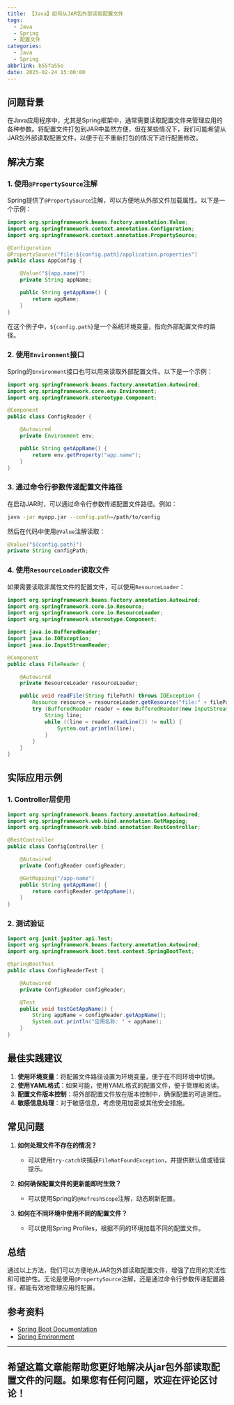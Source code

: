 ```yaml
---
title: 【Java】如何从JAR包外部读取配置文件
tags:
  - Java
  - Spring
  - 配置文件
categories:
  - Java
  - Spring
abbrlink: b55fa55e
date: 2025-02-24 15:00:00
---
```


## 问题背景

在Java应用程序中，尤其是Spring框架中，通常需要读取配置文件来管理应用的各种参数。将配置文件打包到JAR中虽然方便，但在某些情况下，我们可能希望从JAR包外部读取配置文件，以便于在不重新打包的情况下进行配置修改。

## 解决方案

### 1. 使用`@PropertySource`注解

Spring提供了`@PropertySource`注解，可以方便地从外部文件加载属性。以下是一个示例：

```java
import org.springframework.beans.factory.annotation.Value;
import org.springframework.context.annotation.Configuration;
import org.springframework.context.annotation.PropertySource;

@Configuration
@PropertySource("file:${config.path}/application.properties")
public class AppConfig {

    @Value("${app.name}")
    private String appName;

    public String getAppName() {
        return appName;
    }
}
```

在这个例子中，`${config.path}`是一个系统环境变量，指向外部配置文件的路径。

### 2. 使用`Environment`接口

Spring的`Environment`接口也可以用来读取外部配置文件。以下是一个示例：

```java
import org.springframework.beans.factory.annotation.Autowired;
import org.springframework.core.env.Environment;
import org.springframework.stereotype.Component;

@Component
public class ConfigReader {

    @Autowired
    private Environment env;

    public String getAppName() {
        return env.getProperty("app.name");
    }
}
```

### 3. 通过命令行参数传递配置文件路径

在启动JAR时，可以通过命令行参数传递配置文件路径。例如：

```bash
java -jar myapp.jar --config.path=/path/to/config
```

然后在代码中使用`@Value`注解读取：

```java
@Value("${config.path}")
private String configPath;
```

### 4. 使用`ResourceLoader`读取文件

如果需要读取非属性文件的配置文件，可以使用`ResourceLoader`：

```java
import org.springframework.beans.factory.annotation.Autowired;
import org.springframework.core.io.Resource;
import org.springframework.core.io.ResourceLoader;
import org.springframework.stereotype.Component;

import java.io.BufferedReader;
import java.io.IOException;
import java.io.InputStreamReader;

@Component
public class FileReader {

    @Autowired
    private ResourceLoader resourceLoader;

    public void readFile(String filePath) throws IOException {
        Resource resource = resourceLoader.getResource("file:" + filePath);
        try (BufferedReader reader = new BufferedReader(new InputStreamReader(resource.getInputStream()))) {
            String line;
            while ((line = reader.readLine()) != null) {
                System.out.println(line);
            }
        }
    }
}
```

## 实际应用示例

### 1. Controller层使用

```java
import org.springframework.beans.factory.annotation.Autowired;
import org.springframework.web.bind.annotation.GetMapping;
import org.springframework.web.bind.annotation.RestController;

@RestController
public class ConfigController {

    @Autowired
    private ConfigReader configReader;

    @GetMapping("/app-name")
    public String getAppName() {
        return configReader.getAppName();
    }
}
```

### 2. 测试验证

```java
import org.junit.jupiter.api.Test;
import org.springframework.beans.factory.annotation.Autowired;
import org.springframework.boot.test.context.SpringBootTest;

@SpringBootTest
public class ConfigReaderTest {

    @Autowired
    private ConfigReader configReader;

    @Test
    public void testGetAppName() {
        String appName = configReader.getAppName();
        System.out.println("应用名称: " + appName);
    }
}
```

## 最佳实践建议

1. **使用环境变量**：将配置文件路径设置为环境变量，便于在不同环境中切换。
2. **使用YAML格式**：如果可能，使用YAML格式的配置文件，便于管理和阅读。
3. **配置文件版本控制**：将外部配置文件放在版本控制中，确保配置的可追溯性。
4. **敏感信息处理**：对于敏感信息，考虑使用加密或其他安全措施。

## 常见问题

1. **如何处理文件不存在的情况？**
   - 可以使用`try-catch`块捕获`FileNotFoundException`，并提供默认值或错误提示。

2. **如何确保配置文件的更新能即时生效？**
   - 可以使用Spring的`@RefreshScope`注解，动态刷新配置。

3. **如何在不同环境中使用不同的配置文件？**
   - 可以使用Spring Profiles，根据不同的环境加载不同的配置文件。

## 总结

通过以上方法，我们可以方便地从JAR包外部读取配置文件，增强了应用的灵活性和可维护性。无论是使用`@PropertySource`注解，还是通过命令行参数传递配置路径，都能有效地管理应用的配置。

## 参考资料

- [Spring Boot Documentation](https://docs.spring.io/spring-boot/docs/current/reference/htmlsingle/#boot-features-external-config)
- [Spring Environment](https://docs.spring.io/spring-framework/docs/current/javadoc-api/org/springframework/core/env/Environment.html) 
 
---

希望这篇文章能帮助您更好地解决从jar包外部读取配置文件的问题。如果您有任何问题，欢迎在评论区讨论！ 
---